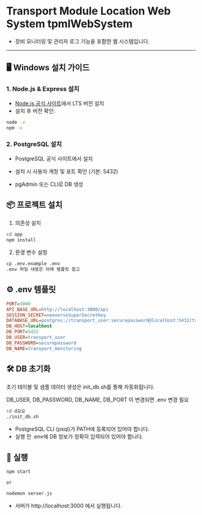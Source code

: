 # Transport Module Location Web System tpmlWebSystem

- 장비 모니터링 및 관리자 로그 기능을 포함한 웹 시스템입니다.

---

## 🖥️ Windows 설치 가이드

### 1. Node.js & Express 설치

- [Node.js 공식 사이트](https://nodejs.org/)에서 LTS 버전 설치
- 설치 후 버전 확인:

```bash
node -v
npm -v
```

### 2. PostgreSQL 설치

- PostgreSQL 공식 사이트에서 설치

- 설치 시 사용자 계정 및 포트 확인 (기본: 5432)

- pgAdmin 또는 CLI로 DB 생성

## 📦 프로젝트 설치

1. 의존성 설치

```bash
cd app
npm install
```
2. 환경 변수 설정

```bash
cp .env.example .env
.env 파일 내용은 아래 템플릿 참고
```

## ⚙️ .env 템플릿

```ini
PORT=3000
API_BASE_URL=http://localhost:3000/api
SESSION_SECRET=neeverseSuperSecretKey
DATABASE_URL=postgres://transport_user:securepassword@localhost:5432/transport_monitoring
DB_HOST=localhost
DB_PORT=5432
DB_USER=transport_user
DB_PASSWORD=securepassword
DB_NAME=transport_monitoring
```

## 🛠️ DB 초기화

초기 테이블 및 샘플 데이터 생성은 init_db.sh를 통해 자동화됩니다.

DB_USER, DB_PASSWORD, DB_NAME, DB_PORT 이 변경되면 .env 변경 필요

```bash
cd d요요
./init_db.sh
```

- PostgreSQL CLI (psql)가 PATH에 등록되어 있어야 합니다. 
- 실행 전 .env에 DB 정보가 정확히 입력되어 있어야 합니다.

## 🚀 실행

```bash
npm start

or

nodemon server.js
```

- 서버가 http://localhost:3000 에서 실행됩니다.